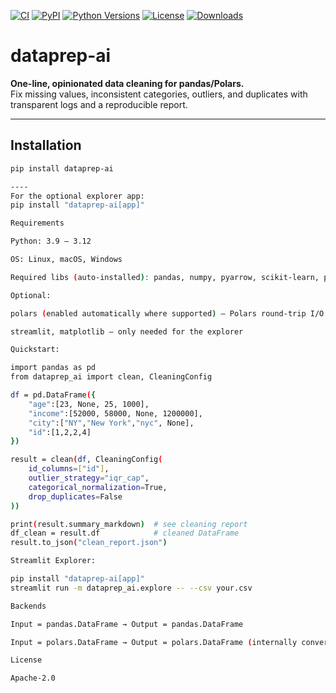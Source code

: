 [![CI](https://github.com/RohitRajdev/dataprep-ai/actions/workflows/ci.yml/badge.svg)](https://github.com/RohitRajdev/dataprep-ai/actions)
[![PyPI](https://img.shields.io/pypi/v/dataprep-ai)](https://pypi.org/project/dataprep-ai/)
[![Python Versions](https://img.shields.io/pypi/pyversions/dataprep-ai)](https://pypi.org/project/dataprep-ai/)
[![License](https://img.shields.io/pypi/l/dataprep-ai)](https://github.com/RohitRajdev/dataprep-ai/blob/main/LICENSE)
[![Downloads](https://static.pepy.tech/badge/dataprep-ai/month)](https://pepy.tech/project/dataprep-ai)







# dataprep-ai

**One-line, opinionated data cleaning for pandas/Polars.**  
Fix missing values, inconsistent categories, outliers, and duplicates with transparent logs and a reproducible report.

---

## Installation

```bash
pip install dataprep-ai

----
For the optional explorer app:
pip install "dataprep-ai[app]"

Requirements

Python: 3.9 – 3.12

OS: Linux, macOS, Windows

Required libs (auto-installed): pandas, numpy, pyarrow, scikit-learn, pydantic, rich

Optional:

polars (enabled automatically where supported) — Polars round-trip I/O

streamlit, matplotlib — only needed for the explorer

Quickstart:

import pandas as pd
from dataprep_ai import clean, CleaningConfig

df = pd.DataFrame({
    "age":[23, None, 25, 1000],
    "income":[52000, 58000, None, 1200000],
    "city":["NY","New York","nyc", None],
    "id":[1,2,2,4]
})

result = clean(df, CleaningConfig(
    id_columns=["id"],
    outlier_strategy="iqr_cap",
    categorical_normalization=True,
    drop_duplicates=False
))

print(result.summary_markdown)  # see cleaning report
df_clean = result.df            # cleaned DataFrame
result.to_json("clean_report.json")

Streamlit Explorer:

pip install "dataprep-ai[app]"
streamlit run -m dataprep_ai.explore -- --csv your.csv

Backends

Input = pandas.DataFrame → Output = pandas.DataFrame

Input = polars.DataFrame → Output = polars.DataFrame (internally converts via pandas in v0.1)

License

Apache-2.0


